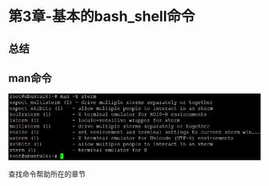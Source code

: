 # 第3章-基本的bash_shell命令

## 总结

## man命令


![1529673820170.png](image/1529673820170.png)

查找命令帮助所在的章节









##
